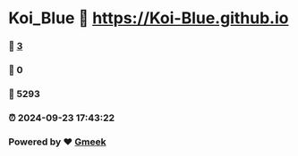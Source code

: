 # Koi_Blue :link: https://Koi-Blue.github.io 
### :page_facing_up: [3](https://Koi-Blue.github.io/tag.html) 
### :speech_balloon: 0 
### :hibiscus: 5293 
### :alarm_clock: 2024-09-23 17:43:22 
### Powered by :heart: [Gmeek](https://github.com/Meekdai/Gmeek)
